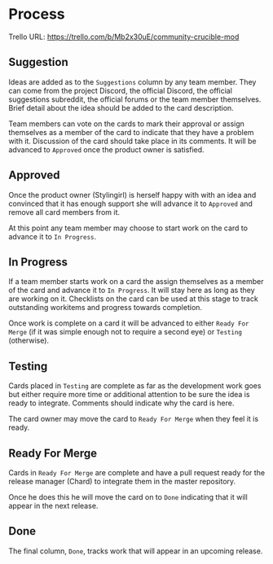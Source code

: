 # Process

Trello URL: https://trello.com/b/Mb2x30uE/community-crucible-mod

## Suggestion

Ideas are added as to the `Suggestions` column by any team member. They can come from the project Discord, the official Discord, the official suggestions subreddit, the official forums or the team member themselves. Brief detail about the idea should be added to the card description.

Team members can vote on the cards to mark their approval or assign themselves as a member of the card to indicate that they have a problem with it. Discussion of the card should take place in its comments. It will be advanced to `Approved` once the product owner is satisfied.

## Approved

Once the product owner (Stylingirl) is herself happy with with an idea and convinced that it has enough support she will advance it to `Approved` and remove all card members from it.

At this point any team member may choose to start work on the card to advance it to `In Progress`.

## In Progress

If a team member starts work on a card the assign themselves as a member of the card and advance it to `In Progress`. It will stay here as long as they are working on it. Checklists on the card can be used at this stage to track outstanding workitems and progress towards completion.

Once work is complete on a card it will be advanced to either `Ready For Merge` (if it was simple enough not to require a second eye) or `Testing` (otherwise).

## Testing

Cards placed in `Testing` are complete as far as the development work goes but either require more time or additional attention to be sure the idea is ready to integrate. Comments should indicate why the card is here.

The card owner may move the card to `Ready For Merge` when they feel it is ready.

## Ready For Merge

Cards in `Ready For Merge` are complete and have a pull request ready for the release manager (Chard) to integrate them in the master repository.

Once he does this he will move the card on to `Done` indicating that it will appear in the next release.

## Done

The final column, `Done`, tracks work that will appear in an upcoming release.